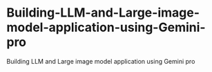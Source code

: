# Building-LLM-and-Large-image-model-application-using-Gemini-pro
Building  LLM and Large image model  application using Gemini pro
